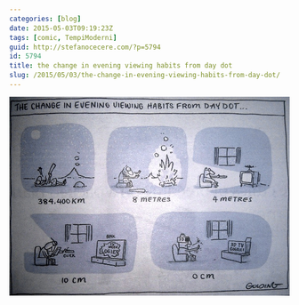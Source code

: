 ```yaml
---
categories: [blog]
date: 2015-05-03T09:19:23Z
tags: [comic, TempiModerni]
guid: http://stefanocecere.com/?p=5794
id: 5794
title: the change in evening viewing habits from day dot
slug: /2015/05/03/the-change-in-evening-viewing-habits-from-day-dot/
---
```


![](change_evening_view.jpg)
